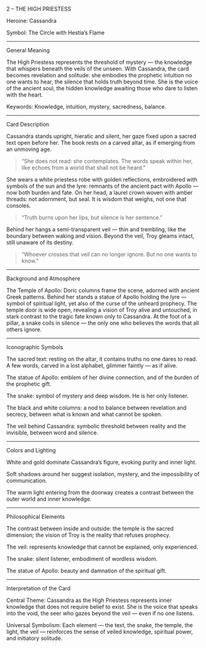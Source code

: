 2 – THE HIGH PRIESTESS

Heroine: Cassandra

Symbol: The Circle with Hestia’s Flame


---

General Meaning

The High Priestess represents the threshold of mystery — the knowledge that whispers beneath the veils of the unseen.
With Cassandra, the card becomes revelation and solitude: she embodies the prophetic intuition no one wants to hear, the silence that holds truth beyond time.
She is the voice of the ancient soul, the hidden knowledge awaiting those who dare to listen with the heart.

Keywords: Knowledge, intuition, mystery, sacredness, balance.


---

Card Description

Cassandra stands upright, hieratic and silent, her gaze fixed upon a sacred text open before her.
The book rests on a carved altar, as if emerging from an unmoving age.

> “She does not read: she contemplates. The words speak within her, like echoes from a world that shall not be heard.”



She wears a white priestess robe with golden reflections, embroidered with symbols of the sun and the lyre: remnants of the ancient pact with Apollo — now both burden and fate.
On her head, a laurel crown woven with amber threads: not adornment, but seal.
It is wisdom that weighs, not one that consoles.

> “Truth burns upon her lips, but silence is her sentence.”



Behind her hangs a semi-transparent veil — thin and trembling, like the boundary between waking and vision.
Beyond the veil, Troy gleams intact, still unaware of its destiny.

> “Whoever crosses that veil can no longer ignore. But no one wants to know.”




---

Background and Atmosphere

The Temple of Apollo: Doric columns frame the scene, adorned with ancient Greek patterns.
Behind her stands a statue of Apollo holding the lyre — symbol of spiritual light, yet also of the curse of the unheard prophecy.
The temple door is wide open, revealing a vision of Troy alive and untouched, in stark contrast to the tragic fate known only to Cassandra.
At the foot of a pillar, a snake coils in silence — the only one who believes the words that all others ignore.


---

Iconographic Symbols

The sacred text: resting on the altar, it contains truths no one dares to read. A few words, carved in a lost alphabet, glimmer faintly — as if alive.

The statue of Apollo: emblem of her divine connection, and of the burden of the prophetic gift.

The snake: symbol of mystery and deep wisdom. He is her only listener.

The black and white columns: a nod to balance between revelation and secrecy, between what is known and what cannot be spoken.

The veil behind Cassandra: symbolic threshold between reality and the invisible, between word and silence.



---

Colors and Lighting

White and gold dominate Cassandra’s figure, evoking purity and inner light.

Soft shadows around her suggest isolation, mystery, and the impossibility of communication.

The warm light entering from the doorway creates a contrast between the outer world and inner knowledge.



---

Philosophical Elements

The contrast between inside and outside: the temple is the sacred dimension; the vision of Troy is the reality that refuses prophecy.

The veil: represents knowledge that cannot be explained, only experienced.

The snake: silent listener, embodiment of wordless wisdom.

The statue of Apollo: beauty and damnation of the spiritual gift.



---

Interpretation of the Card

Central Theme:
Cassandra as the High Priestess represents inner knowledge that does not require belief to exist.
She is the voice that speaks into the void, the seer who gazes beyond the veil — even if no one listens.

Universal Symbolism:
Each element — the text, the snake, the temple, the light, the veil — reinforces the sense of veiled knowledge, spiritual power, and initiatory solitude.
